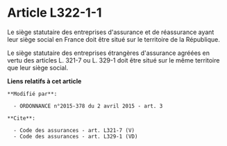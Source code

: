 # Article L322-1-1

Le siège statutaire des entreprises d'assurance et de réassurance ayant leur siège social en France doit être situé sur le
territoire de la République. 

Le siège statutaire des entreprises étrangères d'assurance agréées en vertu des articles L. 321-7 ou L. 329-1 doit être situé
sur le même territoire que leur siège social.

**Liens relatifs à cet article**

	**Modifié par**:

	  - ORDONNANCE n°2015-378 du 2 avril 2015 - art. 3

	**Cite**:

	  - Code des assurances - art. L321-7 (V)
	  - Code des assurances - art. L329-1 (VD)
